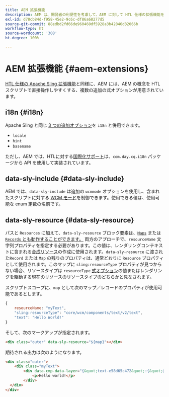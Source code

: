 ```yaml
---
title: AEM 拡張機能
description: AEM は、開発者の利便性を考慮して、AEM に対して HTL 仕様の拡張機能を提供します。
exl-id: d78cb84d-f958-45e2-9c6c-df86a68277d5
source-git-commit: 88edbd2fd66de960460df5928a3b42846d32066b
workflow-type: ht
source-wordcount: '308'
ht-degree: 100%

---
```


# AEM 拡張機能 {#aem-extensions}

[HTL 仕様の Apache Sling 拡張機能](https://sling.apache.org/documentation/bundles/scripting/scripting-htl.html#extensions-of-the-htl-specification-1)と同様に、AEM には、AEM の概念を HTL スクリプトで直接操作しやすくする、複数の追加の式オプションが用意されています。

## i18n {#i18n}

Apache Sling と同じ [3 つの追加オプション](https://sling.apache.org/documentation/bundles/scripting/scripting-htl.html#i18n)を `i18n` と併用できます。

* `locale`
* `hint`
* `basename`

ただし、AEM では、HTLに対する[国際化サポート](https://experienceleague.adobe.com/docs/experience-manager-65/developing/components/internationalization/i18n-dev.html?lang=ja)は、`com.day.cq.i18n` パッケージから API を使用して実装されています。

## data-sly-include {#data-sly-include}

AEM では、`data-sly-include` は追加の `wcmmode` オプションを使用し、含まれたスクリプトに対する [WCM モード](https://developer.adobe.com/experience-manager/reference-materials/cloud-service/javadoc/com/day/cq/wcm/api/WCMMode.html)を制御できます。使用できる値は、使用可能な enum 定数の名前です。

## data-sly-resource {#data-sly-resource}

パスと `Resources` に加えて、`data-sly-resource` ブロック要素は、[`Maps`](https://docs.oracle.com/en/java/javase/11/docs/api/java.base/java/util/Map.html) または [`Records` とも動作することができます。](https://github.com/apache/sling-org-apache-sling-scripting-sightly-runtime/blob/master/src/main/java/org/apache/sling/scripting/sightly/Record.java) 両方のアプローチで、`resourceName` 文字列プロパティを指定する必要があります。この値は、レンダリングコンテキストに含まれる[合成リソース](https://www.javadoc.io/doc/org.apache.sling/org.apache.sling.api/latest/org/apache/sling/api/resource/SyntheticResource.html)の作成に使用されます。`data-sly-resource` に渡された`Record` または `Map` の残りのプロパティは、通常どおりに `Resource` プロパティとして使用されます。このマップに `sling:resourceType` プロパティが見つからない場合、リソースタイプは `resourceType` [式オプション](https://github.com/adobe/htl-spec/blob/1.4/SPECIFICATION.md#229-resource)の値またはレンダリングを駆動する現在のリソースのリソースタイプのどちらかと見なされます。

スクリプトスコープに、`map` として次のマップ／レコードのプロパティが使用可能であるとします。

```javascript
{
    resourceName: "myText",
    "sling:resourceType": "core/wcm/components/text/v2/text",
    "text": "Hello World!"
}
```

そして、次のマークアップが指定されます。

```html
<div class="outer" data-sly-resource="${map}"></div>
```

期待される出力は次のようになります。

```html
<div class="outer">
    <div class="myText">
        <div data-cmp-data-layer="{&quot;text-e58d65c472&quot;:{&quot;@type&quot;:&quot;core/wcm/components/text/v2/text&quot;,&quot;xdm:text&quot;:&quot;<p>Hello world!</p>&quot;}}" id="text-e58d65c472" class="cmp-text">
            <p>Hello world!</p>
        </div>
  </div>
</div>
```
